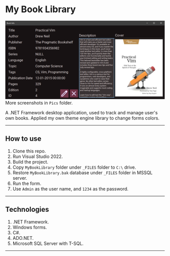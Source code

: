 # My Book Library

![Screenshot](Pics/BookInfo.png)
More screenshots in `Pics` folder.

A .NET Framework desktop application, used to track and manage user's own books.
Applied my own theme engine library to change forms colors.

---
## How to use
1. Clone this repo.
2. Run Visual Studio 2022.
3. Build the project.
4. Copy `MyBookLibrary` folder under `_FILES` folder to `C:\` drive.
5. Restore `MyBookLibrary.bak` database under `_FILES` folder in MSSQL server.
4. Run the form.
5. Use `Admin` as the user name, and `1234` as the password.

---
## Technologies
1. .NET Framework.
2. Windows forms.
3. C\#.
4. ADO.NET.
5. Microsoft SQL Server with T-SQL.

---
